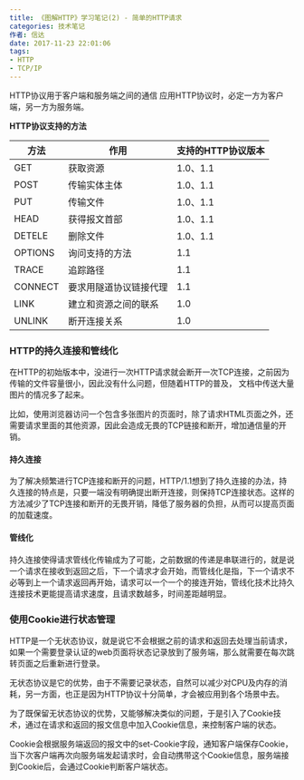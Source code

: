 ```yaml
---
title: 《图解HTTP》学习笔记(2) - 简单的HTTP请求
categories: 技术笔记
作者: 信达
date: 2017-11-23 22:01:06
tags: 
- HTTP
- TCP/IP
---
```

HTTP协议用于客户端和服务端之间的通信
应用HTTP协议时，必定一方为客户端，另一方为服务端。
<!--more-->
**HTTP协议支持的方法**


| 方法      | 作用          | 支持的HTTP协议版本 |
| ------- | ----------- | ----------- |
| GET     | 获取资源        | 1.0、1.1     |
| POST    | 传输实体主体      | 1.0、1.1     |
| PUT     | 传输文件        | 1.0、1.1     |
| HEAD    | 获得报文首部      | 1.0、1.1     |
| DETELE  | 删除文件        | 1.0、1.1     |
| OPTIONS | 询问支持的方法     | 1.1         |
| TRACE   | 追踪路径        | 1.1         |
| CONNECT | 要求用隧道协议链接代理 | 1.1         |
| LINK    | 建立和资源之间的联系  | 1.0         |
| UNLINK  | 断开连接关系      | 1.0         |



### HTTP的持久连接和管线化

在HTTP的初始版本中，没进行一次HTTP请求就会断开一次TCP连接，之前因为传输的文件容量很小，因此没有什么问题，但随着HTTP的普及， 文档中传送大量图片的情况多了起来。

比如，使用浏览器访问一个包含多张图片的页面时，除了请求HTML页面之外，还需要请求里面的其他资源，因此会造成无畏的TCP链接和断开，增加通信量的开销。

#### 持久连接

为了解决频繁进行TCP连接和断开的问题，HTTP/1.1想到了持久连接的办法，持久连接的特点是，只要一端没有明确提出断开连接，则保持TCP连接状态。这样的方法减少了TCP连接和断开的无畏开销，降低了服务器的负担，从而可以提高页面的加载速度。

#### 管线化

持久连接使得请求管线化传输成为了可能，之前数据的传递是串联进行的，就是说一个请求在接收到返回之后，下一个请求才会开始，而管线化是指，下一个请求不必等到上一个请求返回再开始，请求可以一个一个的接连开始，管线化技术比持久连接技术更能提高请求速度，且请求数越多，时间差距越明显。

### 使用Cookie进行状态管理

HTTP是一个无状态协议，就是说它不会根据之前的请求和返回去处理当前请求，如果一个需要登录认证的web页面将状态记录放到了服务端，那么就需要在每次跳转页面之后重新进行登录。

无状态协议是它的优势，由于不需要记录状态，自然可以减少对CPU及内存的消耗，另一方面，也正是因为HTTP协议十分简单，才会被应用到各个场景中去。

为了既保留无状态协议的优势，又能够解决类似的问题，于是引入了Cookie技术，通过在请求和返回的报文信息中加入Cookie信息，来控制客户端的状态。

Cookie会根据服务端返回的报文中的set-Cookie字段，通知客户端保存Cookie，当下次客户端再次向服务端发起请求时，会自动携带这个Cookie信息，服务端接到Cookie后，会通过Cookie判断客户端状态。




